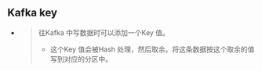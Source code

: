 
## Kafka key
- > 往Kafka 中写数据时可以添加一个Key 值。
    > - 这个Key 值会被Hash 处理，然后取余。将这条数据按这个取余的值写到对应的分区中。


    
